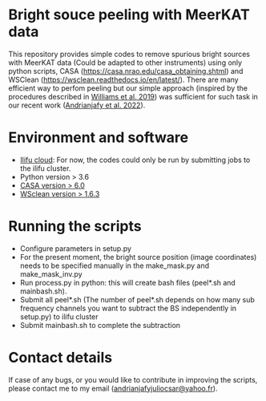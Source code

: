 # Bright souce peeling with MeerKAT data 

This repository provides simple codes to remove spurious bright sources with MeerKAT data (Could be adapted to other instruments) using only python scripts, CASA (https://casa.nrao.edu/casa_obtaining.shtml) and WSClean (https://wsclean.readthedocs.io/en/latest/). There are many efficient way to perfom peeling but our simple approach (inspired by the procedures described in  [Williams et al. 2019](https://iopscience.iop.org/article/10.3847/2515-5172/ab35d5)) was sufficient for such task in our recent work ([Andrianjafy et al. 2022](https://academic.oup.com/mnras/advance-article-abstract/doi/10.1093/mnras/stac3348/6832780)).     

# Environment and software

- [Ilifu cloud](https://docs.ilifu.ac.za/#/): For now, the codes could only be run by submitting jobs to the ilifu cluster.  
- Python version > 3.6
- [CASA version > 6.0](https://casa.nrao.edu/casa_obtaining.shtml)
- [WSclean version > 1.6.3](https://wsclean.readthedocs.io/en/latest/)

# Running the scripts 
- Configure parameters in setup.py 
- For the present moment, the bright source position (image coordinates) needs to be specified manually in the make_mask.py and make_mask_inv.py
- Run process.py in python: this will create bash files (peel*.sh and mainbash.sh).
- Submit all peel*.sh (The number of peel*.sh depends on how many sub frequency channels you want to subtract the BS independently in setup.py) to ilifu cluster
- Submit mainbash.sh to complete the subtraction

# Contact details
If case of any bugs, or you would like to contribute in improving the scripts, please contact me to my email (andrianjafyjuliocsar@yahoo.fr).
